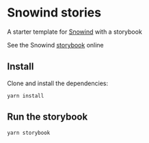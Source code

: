# Snowind stories

A starter template for [Snowind](https://github.com/synw/snowind) with a storybook

See the Snowind [storybook](https://synw.github.io/snowind-stories/) online

## Install

Clone and install the dependencies:

```
yarn install
```

## Run the storybook

```
yarn storybook
```
